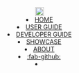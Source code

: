 <header>
  <link rel="stylesheet" href="{{baseUrl}}/css/main.css">
  <navbar type="dark">
    <a slot="brand" href="{{baseUrl}}/index.html" title="Home" class="navbar-brand"><img src="{{baseUrl}}/images/logo-darkbackground.png" height="20" /></a>
    <li><a href="{{baseUrl}}/index.html" class="nav-link">HOME</a></li>
    <div tags="environment--ug"><li><a href="{{baseUrl}}/userGuide/index.html" class="nav-link">USER GUIDE</a></li></div>
    <div tags="environment--dg"><li><a href="{{baseUrl}}/devGuide/index.html" class="nav-link">DEVELOPER GUIDE</a></li></div>
    <li><a href="{{baseUrl}}/showcase.html" class="nav-link">SHOWCASE</a></li>
    <li><a href="{{baseUrl}}/about.html" class="nav-link">ABOUT</a></li>
    <li>
      <a href="https://github.com/MarkBind/markbind" target="_blank" class="nav-link"><md>:fab-github:</md></a>
    </li>
    <li slot="right">
      <form class="navbar-form">
        <searchbar :data="searchData" placeholder="Search" :on-hit="searchCallback" menu-align-right></searchbar>
      </form>
    </li>
  </navbar>
</header>
